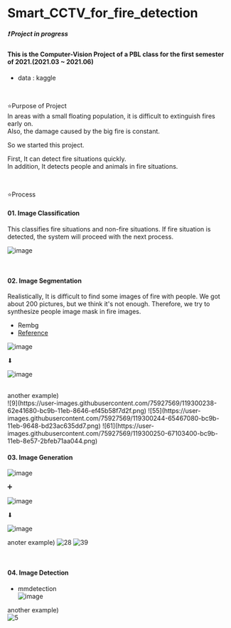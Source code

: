 # Smart_CCTV_for_fire_detection
##### ❗ Project in progress
#### This is the Computer-Vision Project of a PBL class for the first semester of 2021.(2021.03 ~ 2021.06)

- data : kaggle


<br/>

⭐Purpose of Project <br/>
In areas with a small floating population, it is difficult to extinguish fires early on. <br/>
Also, the damage caused by the big fire is constant. <br/>

So we started this project. <br/>

First, It can detect fire situations quickly. <br/>
In addition, It detects people and animals in fire situations.

<br/>

⭐Process

#### 01. Image Classification
This classifies fire situations and non-fire situations.
If fire situation is detected, the system will proceed with the next process.

![image](https://user-images.githubusercontent.com/75927569/118815403-2e173e80-b8ec-11eb-80b8-162a5cc4f5cc.png)

<br/>

#### 02. Image Segmentation
Realistically, It is difficult to find some images of fire with people. 
We got about 200 pictures, but we think it's not enough.
Therefore, we try to synthesize people image mask in fire images.
- Rembg
- [Reference](https://github.com/danielgatis/rembg.git)

![image](https://user-images.githubusercontent.com/75927569/118816283-fa88e400-b8ec-11eb-9a72-de97ef72ffe1.png)

⬇

![image](https://user-images.githubusercontent.com/75927569/118816391-17bdb280-b8ed-11eb-8e9f-0c081c94a55d.png)

<br/>
another example)<br/>
![9](https://user-images.githubusercontent.com/75927569/119300238-62e41680-bc9b-11eb-8646-ef45b58f7d2f.png)
![55](https://user-images.githubusercontent.com/75927569/119300244-65467080-bc9b-11eb-9648-bd23ac635dd7.png)
![61](https://user-images.githubusercontent.com/75927569/119300250-67103400-bc9b-11eb-8e57-2bfeb71aa044.png) <br/>

#### 03. Image Generation


![image](https://user-images.githubusercontent.com/75927569/118816477-2a37ec00-b8ed-11eb-92c2-5aeff260e3c7.png) <br/>

➕

![image](https://user-images.githubusercontent.com/75927569/118816503-30c66380-b8ed-11eb-9da5-c2729de24427.png)<br/>

⬇

![image](https://user-images.githubusercontent.com/75927569/118816527-358b1780-b8ed-11eb-951d-aa7663c6a7ac.png) <br/>

anoter example)
![28](https://user-images.githubusercontent.com/75927569/119300268-72635f80-bc9b-11eb-9b55-9686e90b0d29.png)
![39](https://user-images.githubusercontent.com/75927569/119300281-77c0aa00-bc9b-11eb-91c0-6bfd095abbad.png)



<br/>

#### 04. Image Detection
- mmdetection <br/>
![image](https://user-images.githubusercontent.com/75927569/119300478-ca9a6180-bc9b-11eb-8279-38cda9f0e917.png) <br/>


another example) <br/>
![5](https://user-images.githubusercontent.com/75927569/119300087-21536b80-bc9b-11eb-8f5f-2435407e1a14.png)



